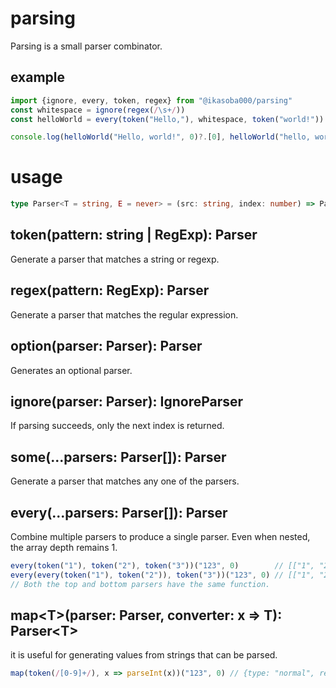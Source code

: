 # parsing
Parsing is a small parser combinator.

## example
```ts
import {ignore, every, token, regex} from "@ikasoba000/parsing"
const whitespace = ignore(regex(/\s+/))
const helloWorld = every(token("Hello,"), whitespace, token("world!"))

console.log(helloWorld("Hello, world!", 0)?.[0], helloWorld("hello, world!", 0)?.[0]) // [ 'hello,', 'world' ] undefined
```

# usage

```ts
type Parser<T = string, E = never> = (src: string, index: number) => ParsingError | null | ParserResult<T, E>
```

## token(pattern: string | RegExp): Parser
Generate a parser that matches a string or regexp.

## regex(pattern: RegExp): Parser
Generate a parser that matches the regular expression.

## option(parser: Parser): Parser
Generates an optional parser.

## ignore(parser: Parser): IgnoreParser
If parsing succeeds, only the next index is returned.

## some(...parsers: Parser[]): Parser
Generate a parser that matches any one of the parsers.

## every(...parsers: Parser[]): Parser
Combine multiple parsers to produce a single parser.
Even when nested, the array depth remains 1.
```ts
every(token("1"), token("2"), token("3"))("123", 0)        // [["1", "2", "3"], 3]
every(every(token("1"), token("2")), token("3"))("123", 0) // [["1", "2", "3"], 3]
// Both the top and bottom parsers have the same function.
```

## map&lt;T>(parser: Parser, converter: x => T): Parser&lt;T>
it is useful for generating values from strings that can be parsed.
```ts
map(token(/[0-9]+/), x => parseInt(x))("123", 0) // {type: "normal", res: 123, index: 0, length: 3 }
```
